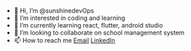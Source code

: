 - 👋 Hi, I’m @sunshinedevOps 
- 👀 I’m interested in coding and learning
- 🌱 I’m currently learning react, flutter, android studio
- 💞️ I’m looking to collaborate on school management system
- 📫 How to reach me [Email](mailto:exochusgem@gmail.com)
                      [LinkedIn](https://www.linkedin.com/in/addo-nancy-henrietta-39596418a/)
                       

<!---
sunshinedevOps/sunshinedevOps is a ✨ special ✨ repository because its `README.md` (this file) appears on your GitHub profile.
You can click the Preview link to take a look at your changes.
--->
